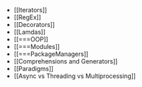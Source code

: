 - [[Iterators]]
- [[RegEx]]
- [[Decorators]]
- [[Lamdas]]
- [[===OOP]]
- [[===Modules]]
- [[===PackageManagers]]
- [[Comprehensions and Generators]]
- [[Paradigms]]
- [[Async vs Threading vs Multiprocessing]]